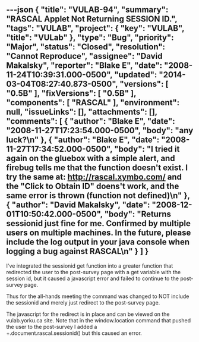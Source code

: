 ---json
{
  "title": "VULAB-94",
  "summary": "RASCAL Applet Not Returning SESSION ID.",
  "tags": "VULAB",
  "project": {
    "key": "VULAB",
    "title": "VULab"
  },
  "type": "Bug",
  "priority": "Major",
  "status": "Closed",
  "resolution": "Cannot Reproduce",
  "assignee": "David Makalsky",
  "reporter": "Blake E",
  "date": "2008-11-24T10:39:31.000-0500",
  "updated": "2014-03-04T08:27:40.873-0500",
  "versions": [
    "0.5B"
  ],
  "fixVersions": [
    "0.5B"
  ],
  "components": [
    "RASCAL"
  ],
  "environment": null,
  "issueLinks": [],
  "attachments": [],
  "comments": [
    {
      "author": "Blake E",
      "date": "2008-11-27T17:23:54.000-0500",
      "body": "any luck?\n"
    },
    {
      "author": "Blake E",
      "date": "2008-11-27T17:34:52.000-0500",
      "body": "I tried it again on the gluebox with a simple alert, and firebug tells me that the function doesn't exist. I try the same at: <http://rascal.xymbo.com/> and the \"Click to Obtain ID\" doens't work, and the same error is thrown (function not defined)\n"
    },
    {
      "author": "David Makalsky",
      "date": "2008-12-01T10:50:42.000-0500",
      "body": "Returns sessionid just fine for me.  Confirmed by multiple users on multiple machines.  In the future, please include the log output in your java console when logging a bug against RASCAL\n"
    }
  ]
}
---
I've integrated the sessionid get function into a greater function that redirected the user to the post-survey page with a get variable with the session id, but it caused a javascript error and failed to continue to the post-survey page.

Thus for the all-hands meeting the command was changed to NOT include the sessionid and merely just redirect to the post-survey page.

The javascript for the redirect is in place and can be viewed on the vulab.yorku.ca site. Note that in the window.location command that pushed the user to the post-survey I added a \
+.document.rascal.sessionid() but this caused an error.

        